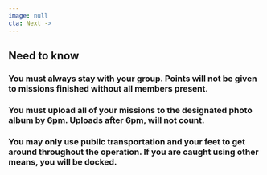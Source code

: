 ```yaml
---
image: null
cta: Next ->
---
```

## Need to know

###  You must always stay with your group. Points will not be given to missions finished without all members present.

###  You must upload all of your missions to the designated photo album by 6pm. Uploads after 6pm, will not count.

###  You may only use public transportation and your feet to get around throughout the operation. If you are caught using other means, you will be docked.